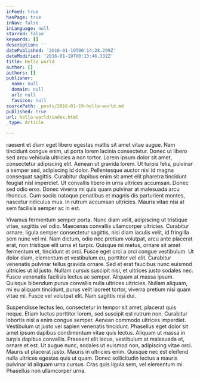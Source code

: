 ```yaml
---
inFeed: true
hasPage: true
inNav: false
inLanguage: null
starred: false
keywords: []
description: ''
datePublished: '2016-01-19T00:14:28.299Z'
dateModified: '2016-01-19T00:13:46.332Z'
title: Hello world
author: []
authors: []
publisher:
  name: null
  domain: null
  url: null
  favicon: null
sourcePath: _posts/2016-01-19-hello-world.md
published: true
url: hello-world/index.html
_type: Article

---
```

raesent et diam eget libero egestas mattis sit amet vitae augue. Nam 
tincidunt congue enim, ut porta lorem lacinia consectetur. Donec ut 
libero sed arcu vehicula ultricies a non tortor. Lorem ipsum dolor sit 
amet, consectetur adipiscing elit. Aenean ut gravida lorem. Ut turpis 
felis, pulvinar a semper sed, adipiscing id dolor. Pellentesque auctor 
nisi id magna consequat sagittis. Curabitur dapibus enim sit amet elit 
pharetra tincidunt feugiat nisl imperdiet. Ut convallis libero in urna 
ultrices accumsan. Donec sed odio eros. Donec viverra mi quis quam 
pulvinar at malesuada arcu rhoncus. Cum sociis natoque penatibus et 
magnis dis parturient montes, nascetur ridiculus mus. In rutrum accumsan
ultricies. Mauris vitae nisi at sem facilisis semper ac in est.

Vivamus
fermentum semper porta. Nunc diam velit, adipiscing ut tristique vitae,
sagittis vel odio. Maecenas convallis ullamcorper ultricies. Curabitur 
ornare, ligula semper consectetur sagittis, nisi diam iaculis velit, id 
fringilla sem nunc vel mi. Nam dictum, odio nec pretium volutpat, arcu 
ante placerat erat, non tristique elit urna et turpis. Quisque mi metus,
ornare sit amet fermentum et, tincidunt et orci. Fusce eget orci a orci
congue vestibulum. Ut dolor diam, elementum et vestibulum eu, porttitor
vel elit. Curabitur venenatis pulvinar tellus gravida ornare. Sed et 
erat faucibus nunc euismod ultricies ut id justo. Nullam cursus suscipit
nisi, et ultrices justo sodales nec. Fusce venenatis facilisis lectus 
ac semper. Aliquam at massa ipsum. Quisque bibendum purus convallis 
nulla ultrices ultricies. Nullam aliquam, mi eu aliquam tincidunt, purus
velit laoreet tortor, viverra pretium nisi quam vitae mi. Fusce vel 
volutpat elit. Nam sagittis nisi dui.

Suspendisse lectus leo, 
consectetur in tempor sit amet, placerat quis neque. Etiam luctus 
porttitor lorem, sed suscipit est rutrum non. Curabitur lobortis nisl a 
enim congue semper. Aenean commodo ultrices imperdiet. Vestibulum ut 
justo vel sapien venenatis tincidunt. Phasellus eget dolor sit amet 
ipsum dapibus condimentum vitae quis lectus. Aliquam ut massa in turpis 
dapibus convallis. Praesent elit lacus, vestibulum at malesuada et, 
ornare et est. Ut augue nunc, sodales ut euismod non, adipiscing vitae 
orci. Mauris ut placerat justo. Mauris in ultricies enim. Quisque nec 
est eleifend nulla ultrices egestas quis ut quam. Donec sollicitudin 
lectus a mauris pulvinar id aliquam urna cursus. Cras quis ligula sem, 
vel elementum mi. Phasellus non ullamcorper urna.